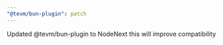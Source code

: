```yaml
---
"@tevm/bun-plugin": patch
---
```


Updated @tevm/bun-plugin to NodeNext this will improve compatibility
